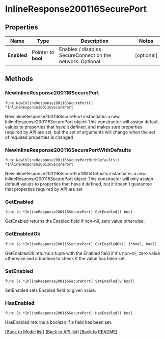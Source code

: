 # InlineResponse200116SecurePort

## Properties

Name | Type | Description | Notes
------------ | ------------- | ------------- | -------------
**Enabled** | Pointer to **bool** | Enables / disables SecureConnect on the network. Optional. | [optional] 

## Methods

### NewInlineResponse200116SecurePort

`func NewInlineResponse200116SecurePort() *InlineResponse200116SecurePort`

NewInlineResponse200116SecurePort instantiates a new InlineResponse200116SecurePort object
This constructor will assign default values to properties that have it defined,
and makes sure properties required by API are set, but the set of arguments
will change when the set of required properties is changed

### NewInlineResponse200116SecurePortWithDefaults

`func NewInlineResponse200116SecurePortWithDefaults() *InlineResponse200116SecurePort`

NewInlineResponse200116SecurePortWithDefaults instantiates a new InlineResponse200116SecurePort object
This constructor will only assign default values to properties that have it defined,
but it doesn't guarantee that properties required by API are set

### GetEnabled

`func (o *InlineResponse200116SecurePort) GetEnabled() bool`

GetEnabled returns the Enabled field if non-nil, zero value otherwise.

### GetEnabledOk

`func (o *InlineResponse200116SecurePort) GetEnabledOk() (*bool, bool)`

GetEnabledOk returns a tuple with the Enabled field if it's non-nil, zero value otherwise
and a boolean to check if the value has been set.

### SetEnabled

`func (o *InlineResponse200116SecurePort) SetEnabled(v bool)`

SetEnabled sets Enabled field to given value.

### HasEnabled

`func (o *InlineResponse200116SecurePort) HasEnabled() bool`

HasEnabled returns a boolean if a field has been set.


[[Back to Model list]](../README.md#documentation-for-models) [[Back to API list]](../README.md#documentation-for-api-endpoints) [[Back to README]](../README.md)


